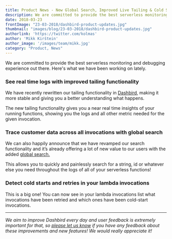 ```yaml
---
title: Product News - New Global Search, Improved Live Tailing & Cold Start Detection
description: We are committed to provide the best serverless monitoring and debugging experience out there. Here's what we have been working on lately.
date: 2018-03-23
frontImage: "23-03-2018/dashbird-product-updates.jpg"
thumbnail: "images/blog/23-03-2018/dashbird-product-updates.jpg"
authorlink: 'https://twitter.com/kolmas'
author: 'Mikk Kirštein'
author_image: '/images/team/mikk.jpg'
category: "Product, News"
---
```


We are committed to provide the best serverless monitoring and debugging experience out there. Here's what we have been working on lately.

### See real time logs with improved tailing functionality


We have recently rewritten our tailing functionality in [Dashbird](https://dashbird.io), making it more stable and giving you a better understanding what happens.


The new tailing functionality gives you a near real time insights of your running functions, showing you the logs and all other metric needed for the given invocation.



### Trace customer data across all invocations with global search


We can also happily announce that we have revamped our search functionality and it’s already offering a lot of new value to our users with the added [global search.](https://app.dashbird.io/search)


This allows you to quickly and painlessly search for a string, id or whatever else you need throughout the logs of all of your serverless functions!




### Detect cold starts and retries in your lambda invocations


This is a big one! You can now see in your lambda invocations list what invocations have been retried and which ones have been cold-start invocations.





***



*We aim to improve Dashbird every day and user feedback is extremely important for that, so [please let us know](mailto:support@dashbird.io) if you have any feedback about these improvements and new features! We would really appreciate it!*
